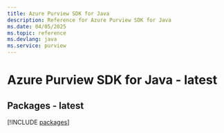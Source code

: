```yaml
---
title: Azure Purview SDK for Java
description: Reference for Azure Purview SDK for Java
ms.date: 04/05/2025
ms.topic: reference
ms.devlang: java
ms.service: purview
---
```

# Azure Purview SDK for Java - latest
## Packages - latest
[!INCLUDE [packages](purview-index.md)]